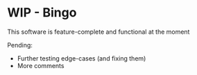 # WIP - Bingo
This software is feature-complete and functional at the moment

Pending:

* Further testing edge-cases (and fixing them)
* More comments